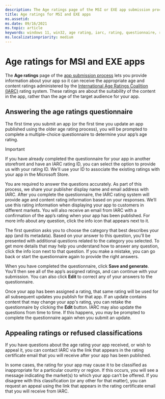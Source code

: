```yaml
---
description: The Age ratings page of the MSI or EXE app submission process lets you provide information about your app so it can receive the appropriate age ratings from the International Age Ratings Coalition (IARC).
title: Age ratings for MSI and EXE apps
ms.assetid: 
ms.date: 09/16/2021
ms.topic: article
keywords: windows 11, win32, age rating, iarc, rating, questionnaire, ratings board, content rating
ms.localizationpriority: medium
---
```

# Age ratings for MSI and EXE apps

The **Age ratings** page of the [app submission process](app-submissions.md) lets you provide information about your app so it can receive the appropriate age and content ratings administered by the [International Age Ratings Coalition (IARC)](https://www.globalratings.com/) rating system. These ratings are about the suitability of the content in the app, rather than the age of the target audience for your app.

## Answering the age ratings questionnaire

The first time you submit an app (or the first time you update an app published using the older age rating process), you will be prompted to complete a multiple-choice questionnaire to determine your app’s age rating.

> [!IMPORTANT]
> If you have already completed the questionnaire for your app in another storefront and have an IARC rating ID, you can select the option to provide us with your rating ID. We'll use your ID to associate the existing ratings with your app in the Microsoft Store.

You are required to answer the questions accurately. As part of this process, we share your publisher display name and email address with IARC. After you complete the questionnaire, the IARC rating system will provide age and content rating information based on your responses. We’ll use this rating information when displaying your app to customers in different markets. You will also receive an email from IARC with a confirmation of the app’s rating when your app has been published. For more info about any question, click the info icon that appears next to it.

The first question asks you to choose the category that best describes your app (and its metadata). Based on your answer to this question, you'll be presented with additional questions related to the category you selected. To get more details that may help you understand how to answer any question, click the info icon next to that question. If you make a mistake, you can go back or start the questionnaire again to provide the right answers.

When you have completed the questionnaire, click **Save and generate**. You’ll then see all of the app’s assigned ratings, and can continue with your submission. You can also click **Edit** to correct any of your answers to the questionnaire.

Once your app has been assigned a rating, that same rating will be used for all subsequent updates you publish for that app. If an update contains content that may change your app's rating, you can retake the questionnaire by clicking the **Edit** button. IARC may also update the questions from time to time. If this happens, you may be prompted to complete the questionnaire again when you submit an update.

## Appealing ratings or refused classifications

If you have questions about the age rating your app received, or wish to appeal it, you can contact IARC via the link that appears in the rating certificate email that you will receive after your app has been published.

In some cases, the rating for your app may cause it to be classified as inappropriate for a particular country or region. If this occurs, you will see a message indicating the market(s) to which your app can’t be offered. If you disagree with this classification (or any other for that matter), you can request an appeal using the link that appears in the rating certificate email that you will receive from IARC.

